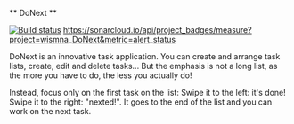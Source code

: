 ** DoNext **

[![Build status](https://geogeob.visualstudio.com/DoNext/_apis/build/status/DoNext-Android)](https://geogeob.visualstudio.com/DoNext/_build/latest?definitionId=3)
https://sonarcloud.io/api/project_badges/measure?project=wismna_DoNext&metric=alert_status

DoNext is an innovative task application.
You can create and arrange task lists, create, edit and delete tasks...
But the emphasis is not a long list, as the more you have to do, the less you actually do!

Instead, focus only on the first task on the list:
Swipe it to the left: it's done!
Swipe it to the right: "nexted!". It goes to the end of the list and you can work on the next task.